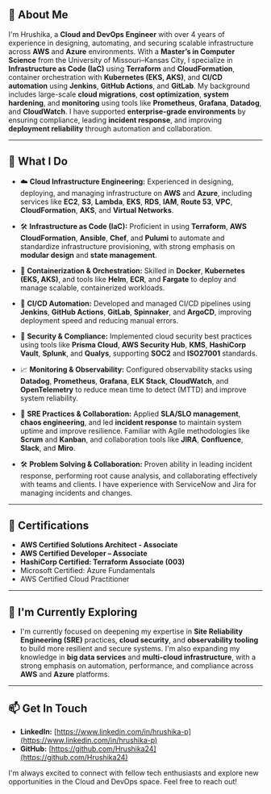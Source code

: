 ## 👋 About Me

I'm Hrushika, a **Cloud and DevOps Engineer** with over 4 years of experience in designing, automating, and securing scalable infrastructure across **AWS** and **Azure** environments. With a **Master’s in Computer Science** from the University of Missouri–Kansas City, I specialize in **Infrastructure as Code (IaC)** using **Terraform** and **CloudFormation**, container orchestration with **Kubernetes (EKS, AKS)**, and **CI/CD automation** using **Jenkins**, **GitHub Actions**, and **GitLab**. My background includes large-scale **cloud migrations**, **cost optimization**, **system hardening**, and **monitoring** using tools like **Prometheus**, **Grafana**, **Datadog**, and **CloudWatch**. I have supported **enterprise-grade environments** by ensuring compliance, leading **incident response**, and improving **deployment reliability** through automation and collaboration.


---

## 🚀 What I Do

* ☁️ **Cloud Infrastructure Engineering:** Experienced in designing, deploying, and managing infrastructure on **AWS** and **Azure**, including services like **EC2**, **S3**, **Lambda**, **EKS**, **RDS**, **IAM**, **Route 53**, **VPC**, **CloudFormation**, **AKS**, and **Virtual Networks**.

* 🛠️ **Infrastructure as Code (IaC):** Proficient in using **Terraform**, **AWS CloudFormation**, **Ansible**, **Chef**, and **Pulumi** to automate and standardize infrastructure provisioning, with strong emphasis on **modular design** and **state management**.

* 🐳 **Containerization & Orchestration:** Skilled in **Docker**, **Kubernetes (EKS, AKS)**, and tools like **Helm**, **ECR**, and **Fargate** to deploy and manage scalable, containerized workloads.

* 🔄 **CI/CD Automation:** Developed and managed CI/CD pipelines using **Jenkins**, **GitHub Actions**, **GitLab**, **Spinnaker**, and **ArgoCD**, improving deployment speed and reducing manual errors.

* 🔐 **Security & Compliance:** Implemented cloud security best practices using tools like **Prisma Cloud**, **AWS Security Hub**, **KMS**, **HashiCorp Vault**, **Splunk**, and **Qualys**, supporting **SOC2** and **ISO27001** standards.

* 📈 **Monitoring & Observability:** Configured observability stacks using **Datadog**, **Prometheus**, **Grafana**, **ELK Stack**, **CloudWatch**, and **OpenTelemetry** to reduce mean time to detect (MTTD) and improve system reliability.

* 🧪 **SRE Practices & Collaboration:** Applied **SLA/SLO management**, **chaos engineering**, and led **incident response** to maintain system uptime and improve resilience. Familiar with Agile methodologies like **Scrum** and **Kanban**, and collaboration tools like **JIRA**, **Confluence**, **Slack**, and **Miro**.

* 🛠️ **Problem Solving & Collaboration:** Proven ability in leading incident response, performing root cause analysis, and collaborating effectively with teams and clients. I have experience with ServiceNow and Jira for managing incidents and changes.

---

## 📜 Certifications

* **AWS Certified Solutions Architect - Associate**
* **AWS Certified Developer – Associate**
* **HashiCorp Certified: Terraform Associate (003)**
* Microsoft Certified: Azure Fundamentals
* AWS Certified Cloud Practitioner

---

## 🌱 I'm Currently Exploring

* I'm currently focused on deepening my expertise in **Site Reliability Engineering (SRE)** practices, **cloud security**, and **observability tooling** to build more resilient and secure systems. I'm also expanding my knowledge in **big data services** and **multi-cloud infrastructure**, with a strong emphasis on automation, performance, and compliance across **AWS** and **Azure** platforms.

---

## 📫 Get In Touch

* **LinkedIn:** [https://www.linkedin.com/in/hrushika-p](https://www.linkedin.com/in/hrushika-p)
* **GitHub:** [https://github.com/Hrushika24](https://github.com/Hrushika24)

I'm always excited to connect with fellow tech enthusiasts and explore new opportunities in the Cloud and DevOps space. Feel free to reach out!
